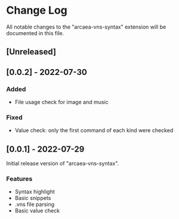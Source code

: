# Change Log

All notable changes to the "arcaea-vns-syntax" extension will be documented in this file.

## [Unreleased]

## [0.0.2] - 2022-07-30

### Added

- File usage check for image and music

### Fixed

- Value check: only the first command of each kind were checked

## [0.0.1] - 2022-07-29

Initial release version of "arcaea-vns-syntax".

### Features

- Syntax highlight
- Basic snippets
- .vns file parsing
- Basic value check
